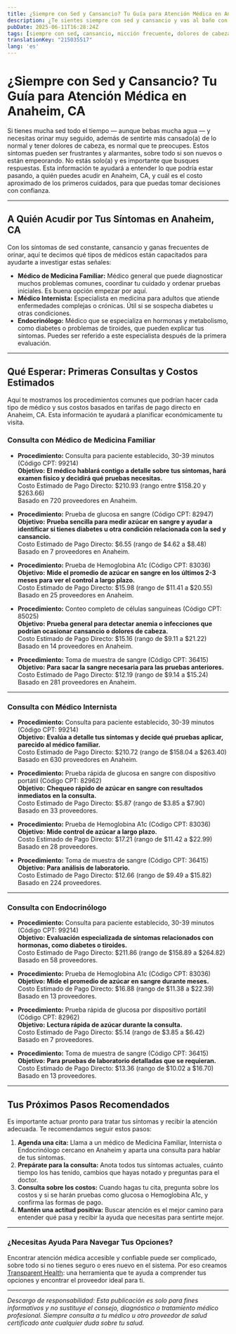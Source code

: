 ```yaml
---
title: ¿Siempre con Sed y Cansancio? Tu Guía para Atención Médica en Anaheim, CA  
description: ¿Te sientes siempre con sed y cansancio y vas al baño con frecuencia? Aprende a quién acudir y cuáles costos puedes esperar para atención médica en Anaheim, CA.  
pubDate: 2025-06-11T16:28:24Z
tags: [siempre con sed, cansancio, micción frecuente, dolores de cabeza, Anaheim, atención médica, medicina interna, endocrinología, medicina familiar]
translationKey: "215035517"
lang: 'es'
---
```


# ¿Siempre con Sed y Cansancio? Tu Guía para Atención Médica en Anaheim, CA

Si tienes mucha sed todo el tiempo — aunque bebas mucha agua — y necesitas orinar muy seguido, además de sentirte más cansado(a) de lo normal y tener dolores de cabeza, es normal que te preocupes. Estos síntomas pueden ser frustrantes y alarmantes, sobre todo si son nuevos o están empeorando. No estás solo(a) y es importante que busques respuestas. Esta información te ayudará a entender lo que podría estar pasando, a quién puedes acudir en Anaheim, CA, y cuál es el costo aproximado de los primeros cuidados, para que puedas tomar decisiones con confianza.

---

## A Quién Acudir por Tus Síntomas en Anaheim, CA

Con los síntomas de sed constante, cansancio y ganas frecuentes de orinar, aquí te decimos qué tipos de médicos están capacitados para ayudarte a investigar estas señales:

- **Médico de Medicina Familiar:** Médico general que puede diagnosticar muchos problemas comunes, coordinar tu cuidado y ordenar pruebas iniciales. Es buena opción empezar por aquí.
- **Médico Internista:** Especialista en medicina para adultos que atiende enfermedades complejas o crónicas. Útil si se sospecha diabetes u otras condiciones.
- **Endocrinólogo:** Médico que se especializa en hormonas y metabolismo, como diabetes o problemas de tiroides, que pueden explicar tus síntomas. Puedes ser referido a este especialista después de la primera evaluación.

---

## Qué Esperar: Primeras Consultas y Costos Estimados

Aquí te mostramos los procedimientos comunes que podrían hacer cada tipo de médico y sus costos basados en tarifas de pago directo en Anaheim, CA. Esta información te ayudará a planificar económicamente tu visita.

### Consulta con Médico de Medicina Familiar

- **Procedimiento:** Consulta para paciente establecido, 30-39 minutos (Código CPT: 99214)  
  **Objetivo:** **El médico hablará contigo a detalle sobre tus síntomas, hará examen físico y decidirá qué pruebas necesitas.**  
  Costo Estimado de Pago Directo: $210.93 (rango entre $158.20 y $263.66)  
  Basado en 720 proveedores en Anaheim.

- **Procedimiento:** Prueba de glucosa en sangre (Código CPT: 82947)  
  **Objetivo:** **Prueba sencilla para medir azúcar en sangre y ayudar a identificar si tienes diabetes u otra condición relacionada con la sed y cansancio.**  
  Costo Estimado de Pago Directo: $6.55 (rango de $4.62 a $8.48)  
  Basado en 7 proveedores en Anaheim.

- **Procedimiento:** Prueba de Hemoglobina A1c (Código CPT: 83036)  
  **Objetivo:** **Mide el promedio de azúcar en sangre en los últimos 2-3 meses para ver el control a largo plazo.**  
  Costo Estimado de Pago Directo: $15.98 (rango de $11.41 a $20.55)  
  Basado en 25 proveedores en Anaheim.

- **Procedimiento:** Conteo completo de células sanguíneas (Código CPT: 85025)  
  **Objetivo:** **Prueba general para detectar anemia o infecciones que podrían ocasionar cansancio o dolores de cabeza.**  
  Costo Estimado de Pago Directo: $15.16 (rango de $9.11 a $21.22)  
  Basado en 14 proveedores en Anaheim.

- **Procedimiento:** Toma de muestra de sangre (Código CPT: 36415)  
  **Objetivo:** **Para sacar la sangre necesaria para las pruebas anteriores.**  
  Costo Estimado de Pago Directo: $12.19 (rango de $9.14 a $15.24)  
  Basado en 281 proveedores en Anaheim.

---

### Consulta con Médico Internista

- **Procedimiento:** Consulta para paciente establecido, 30-39 minutos (Código CPT: 99214)  
  **Objetivo:** **Evalúa a detalle tus síntomas y decide qué pruebas aplicar, parecido al médico familiar.**  
  Costo Estimado de Pago Directo: $210.72 (rango de $158.04 a $263.40)  
  Basado en 630 proveedores en Anaheim.

- **Procedimiento:** Prueba rápida de glucosa en sangre con dispositivo portátil (Código CPT: 82962)  
  **Objetivo:** **Chequeo rápido de azúcar en sangre con resultados inmediatos en la consulta.**  
  Costo Estimado de Pago Directo: $5.87 (rango de $3.85 a $7.90)  
  Basado en 33 proveedores.

- **Procedimiento:** Prueba de Hemoglobina A1c (Código CPT: 83036)  
  **Objetivo:** **Mide control de azúcar a largo plazo.**  
  Costo Estimado de Pago Directo: $17.21 (rango de $11.42 a $22.99)  
  Basado en 28 proveedores.

- **Procedimiento:** Toma de muestra de sangre (Código CPT: 36415)  
  **Objetivo:** **Para análisis de laboratorio.**  
  Costo Estimado de Pago Directo: $12.66 (rango de $9.49 a $15.82)  
  Basado en 224 proveedores.

---

### Consulta con Endocrinólogo

- **Procedimiento:** Consulta para paciente establecido, 30-39 minutos (Código CPT: 99214)  
  **Objetivo:** **Evaluación especializada de síntomas relacionados con hormonas, como diabetes o tiroides.**  
  Costo Estimado de Pago Directo: $211.86 (rango de $158.89 a $264.82)  
  Basado en 58 proveedores.

- **Procedimiento:** Prueba de Hemoglobina A1c (Código CPT: 83036)  
  **Objetivo:** **Mide el promedio de azúcar en sangre durante meses.**  
  Costo Estimado de Pago Directo: $16.88 (rango de $11.38 a $22.39)  
  Basado en 13 proveedores.

- **Procedimiento:** Prueba rápida de glucosa por dispositivo portátil (Código CPT: 82962)  
  **Objetivo:** **Lectura rápida de azúcar durante la consulta.**  
  Costo Estimado de Pago Directo: $5.14 (rango de $3.85 a $6.42)  
  Basado en 7 proveedores.

- **Procedimiento:** Toma de muestra de sangre (Código CPT: 36415)  
  **Objetivo:** **Para pruebas de laboratorio detalladas que se requieran.**  
  Costo Estimado de Pago Directo: $13.36 (rango de $10.02 a $16.70)  
  Basado en 13 proveedores.

---

## Tus Próximos Pasos Recomendados

Es importante actuar pronto para tratar tus síntomas y recibir la atención adecuada. Te recomendamos seguir estos pasos:

1. **Agenda una cita:** Llama a un médico de Medicina Familiar, Internista o Endocrinólogo cercano en Anaheim y aparta una consulta para hablar de tus síntomas.  
2. **Prepárate para la consulta:** Anota todos tus síntomas actuales, cuánto tiempo los has tenido, cambios que hayas notado y preguntas para el doctor.  
3. **Consulta sobre los costos:** Cuando hagas tu cita, pregunta sobre los costos y si se harán pruebas como glucosa o Hemoglobina A1c, y confirma las formas de pago.  
4. **Mantén una actitud positiva:** Buscar atención es el mejor camino para entender qué pasa y recibir la ayuda que necesitas para sentirte mejor.

---

### ¿Necesitas Ayuda Para Navegar Tus Opciones?

Encontrar atención médica accesible y confiable puede ser complicado, sobre todo si no tienes seguro o eres nuevo en el sistema. Por eso creamos [Transparent Health](https://transparenthealth.ai): una herramienta que te ayuda a comprender tus opciones y encontrar el proveedor ideal para ti.

---

*Descargo de responsabilidad: Esta publicación es solo para fines informativos y no sustituye el consejo, diagnóstico o tratamiento médico profesional. Siempre consulta a tu médico u otro proveedor de salud certificado ante cualquier duda sobre tu salud.*
